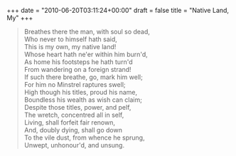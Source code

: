 +++
date = "2010-06-20T03:11:24+00:00"
draft = false
title = "Native Land, My"
+++
<blockquote>&#13;
<p><span>Breathes there the man, with soul so dead,<br />Who never to himself hath said,<br />This is my own, my native land!<br />Whose heart hath ne'er within him burn'd,<br />As home his footsteps he hath turn'd<br />From wandering on a foreign strand!<br />If such there breathe, go, mark him well;<br />For him no Minstrel raptures swell;<br />High though his titles, proud his name,<br />Boundless his wealth as wish can claim;<br />Despite those titles, power, and pelf,<br />The wretch, concentred all in self,<br />Living, shall forfeit fair renown,<br />And, doubly dying, shall go down<br />To the vile dust, from whence he sprung,<br />Unwept, unhonour'd, and unsung.</span></p>&#13;
</blockquote> 
